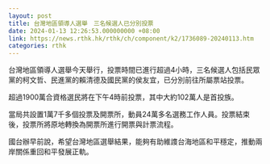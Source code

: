 ```yaml
---
layout: post
title: 台灣地區領導人選舉　三名候選人已分別投票
date: 2024-01-13 12:26:53.000000000 +08:00
link: https://news.rthk.hk/rthk/ch/component/k2/1736089-20240113.htm
categories: rthk
---
```


台灣地區領導人選舉今天舉行，投票時間已進行超過4小時，三名候選人包括民眾黨的柯文哲、民進黨的賴清德及國民黨的侯友宜，已分別前往所屬票站投票。

超過1900萬合資格選民將在下午4時前投票，其中大約102萬人是首投族。

當局共設置1萬7千多個投票及開票所，動員24萬多名選務工作人員。投票結束後，投票所將原地轉換為開票所進行開票與計票流程。 

國台辦早前說，希望台灣地區選舉結果，能夠有助維謢台海地區和平穩定，推動兩岸關係重回和平發展正軌。
